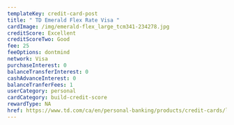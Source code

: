 ```yaml
---
templateKey: credit-card-post
title: " TD Emerald Flex Rate Visa "
cardImage: /img/emerald-flex_large_tcm341-234278.jpg
creditScore: Excellent
creditScoreTwo: Good
fee: 25
feeOptions: dontmind
network: Visa
purchaseInterest: 0
balanceTransferInterest: 0
cashAdvanceInterest: 0
balanceTranferFees: 1
userCategory: personal
cardCategory: build-credit-score
rewardType: NA
href: https://www.td.com/ca/en/personal-banking/products/credit-cards/low-rate/emerald-flex-rate-visa-card/
---
```

